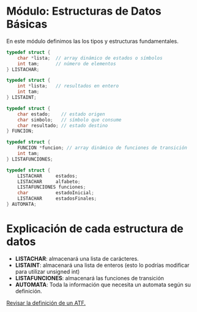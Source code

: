 # Módulo: Estructuras de Datos Básicas

En este módulo definimos las los tipos y estructuras fundamentales.

```c
typedef struct {
    char *lista;  // array dinámico de estados o símbolos
    int tam;      // número de elementos
} LISTACHAR;

typedef struct {
    int *lista;   // resultados en entero
    int tam;
} LISTAINT;

typedef struct {
    char estado;    // estado origen
    char simbolo;   // símbolo que consume
    char resultado; // estado destino
} FUNCION;

typedef struct {
    FUNCION *funcion; // array dinámico de funciones de transición
    int tam;
} LISTAFUNCIONES;

typedef struct {
    LISTACHAR     estados;
    LISTACHAR     alfabeto;
    LISTAFUNCIONES funciones;
    char          estadoInicial;
    LISTACHAR     estadosFinales;
} AUTOMATA;
```

# Explicación de cada estructura de datos

- **LISTACHAR**: almacenará una lista de carácteres. 
- **LISTAINT**: almacenará una lista de enteros (esto lo podrías modificar para utilizar unsigned int)
- **LISTAFUNCIONES**: almacenará las funciones de transición
- **AUTOMATA**: Toda la información que necesita un automata según su definición.

[Revisar la definición de un ATF.](https://ibb.co/NgxgM8kQ)